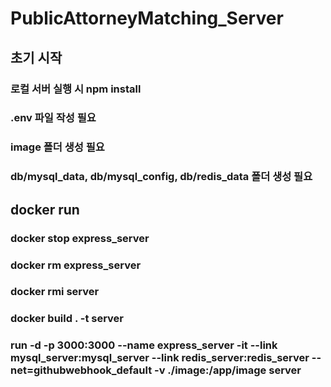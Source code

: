 # PublicAttorneyMatching_Server
## 초기 시작
### 로컬 서버 실행 시 npm install
### .env 파일 작성 필요
### image 폴더 생성 필요
### db/mysql_data, db/mysql_config, db/redis_data 폴더 생성 필요 

## docker run
### docker stop express_server
### docker rm express_server
### docker rmi server
### docker build . -t server
### run -d -p 3000:3000 --name express_server -it --link mysql_server:mysql_server --link redis_server:redis_server --net=githubwebhook_default -v ./image:/app/image server
